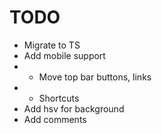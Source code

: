 # TODO

- Migrate to TS
- Add mobile support
- - Move top bar buttons, links
- - Shortcuts
- Add hsv for background
- Add comments
